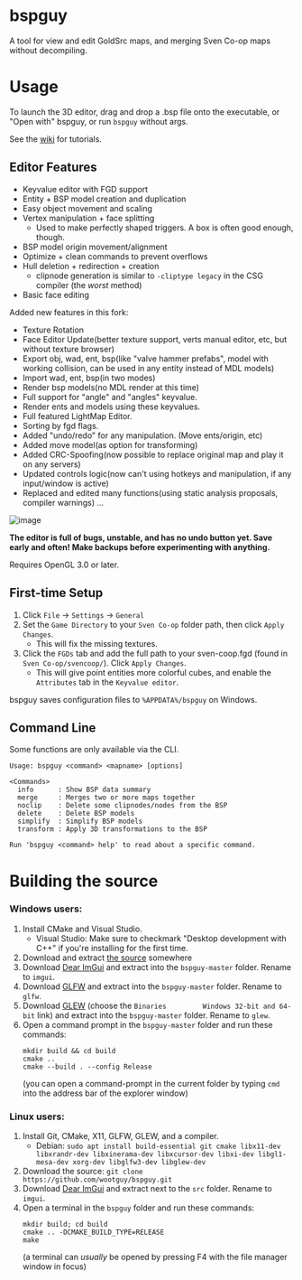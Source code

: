 # bspguy
A tool for view and edit GoldSrc maps, and merging Sven Co-op maps without decompiling.

# Usage
To launch the 3D editor, drag and drop a .bsp file onto the executable, or "Open with" bspguy, or run `bspguy` without args.

See the [wiki](https://github.com/wootguy/bspguy/wiki) for tutorials.

## Editor Features
- Keyvalue editor with FGD support
- Entity + BSP model creation and duplication
- Easy object movement and scaling
- Vertex manipulation + face splitting
    - Used to make perfectly shaped triggers. A box is often good enough, though.
- BSP model origin movement/alignment
- Optimize + clean commands to prevent overflows
- Hull deletion + redirection + creation
  - clipnode generation is similar to `-cliptype legacy` in the CSG compiler (the _worst_ method)
- Basic face editing

Added new features in this fork:
- Texture Rotation
- Face Editor Update(better texture support, verts manual editor, etc, but without texture browser)
- Export obj, wad, ent, bsp(like "valve hammer prefabs", model with working collision, can be used in any entity instead of MDL models)
- Import wad, ent, bsp(in two modes)
- Render bsp models(no MDL render at this time)
- Full support for "angle" and "angles" keyvalue.
- Render ents and models using these keyvalues.
- Full featured LightMap Editor.
- Sorting by fgd flags.
- Added "undo/redo" for any manipulation. (Move ents/origin, etc)
- Added move model(as option for transforming)
- Added CRC-Spoofing(now possible to replace original map and play it on any servers)
- Updated controls logic(now can't using hotkeys and manipulation, if any input/window is active)
- Replaced and edited many functions(using static analysis proposals, compiler warnings)
...

![image](https://user-images.githubusercontent.com/12087544/88471604-1768ac80-cec0-11ea-9ce5-13095e843ce7.png)

**The editor is full of bugs, unstable, and has no undo button yet. Save early and often! Make backups before experimenting with anything.**

Requires OpenGL 3.0 or later.

## First-time Setup
1. Click `File` -> `Settings` -> `General`
1. Set the `Game Directory` to your `Sven Co-op` folder path, then click `Apply Changes`.
    - This will fix the missing textures.
1. Click the `FGDs` tab and add the full path to your sven-coop.fgd (found in `Sven Co-op/svencoop/`). Click `Apply Changes`.
    - This will give point entities more colorful cubes, and enable the `Attributes` tab in the `Keyvalue editor`.

bspguy saves configuration files to `%APPDATA%/bspguy` on Windows.


## Command Line
Some functions are only available via the CLI.

```
Usage: bspguy <command> <mapname> [options]

<Commands>
  info      : Show BSP data summary
  merge     : Merges two or more maps together
  noclip    : Delete some clipnodes/nodes from the BSP
  delete    : Delete BSP models
  simplify  : Simplify BSP models
  transform : Apply 3D transformations to the BSP

Run 'bspguy <command> help' to read about a specific command.
```

# Building the source
### Windows users:
1. Install CMake and Visual Studio.
    * Visual Studio: Make sure to checkmark "Desktop development with C++" if you're installing for the first time. 
1. Download and extract [the source](https://github.com/wootguy/bspguy/archive/master.zip) somewhere
1. Download [Dear ImGui](https://github.com/ocornut/imgui/releases/tag/v1.81) and extract into the `bspguy-master` folder. Rename to `imgui`.
1. Download [GLFW](https://www.glfw.org/) and extract into the `bspguy-master` folder. Rename to `glfw`.
1. Download [GLEW](http://glew.sourceforge.net/) (choose the  `Binaries 		Windows 32-bit and 64-bit` link) and extract into the `bspguy-master` folder. Rename to `glew`.
1. Open a command prompt in the `bspguy-master` folder and run these commands:
    ```
    mkdir build && cd build
    cmake ..
    cmake --build . --config Release
    ```
    (you can open a command-prompt in the current folder by typing `cmd` into the address bar of the explorer window)

### Linux users:
1. Install Git, CMake, X11, GLFW, GLEW, and a compiler.
    * Debian: `sudo apt install build-essential git cmake libx11-dev libxrandr-dev libxinerama-dev libxcursor-dev libxi-dev libgl1-mesa-dev xorg-dev libglfw3-dev libglew-dev`
1. Download the source: `git clone https://github.com/wootguy/bspguy.git`
1. Download [Dear ImGui](https://github.com/ocornut/imgui/releases/tag/v1.81) and extract next to the `src` folder. Rename to `imgui`.
1. Open a terminal in the `bspguy` folder and run these commands:
    ```
    mkdir build; cd build
    cmake .. -DCMAKE_BUILD_TYPE=RELEASE
    make
    ```
    (a terminal can _usually_ be opened by pressing F4 with the file manager window in focus)
